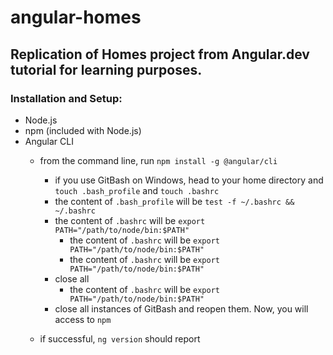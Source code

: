# angular-homes

## Replication of Homes project from Angular.dev tutorial for learning purposes. 

### Installation and Setup: 

- Node.js
- npm (included with Node.js)
- Angular CLI
    - from the command line, run `npm install -g @angular/cli`
        - if you use GitBash on Windows, head to your home directory and `touch .bash_profile` and `touch .bashrc`
        - the content of `.bash_profile` will be `test -f ~/.bashrc && ~/.bashrc`
        - the content of `.bashrc` will be `export PATH="/path/to/node/bin:$PATH"`
            - the content of `.bashrc` will be `export PATH="/path/to/node/bin:$PATH"`
            - the content of `.bashrc` will be `export PATH="/path/to/node/bin:$PATH"`
        - close all 
            - the content of `.bashrc` will be `export PATH="/path/to/node/bin:$PATH"`
        - close all instances of GitBash and reopen them. Now, you will access to `npm`
    
    - if successful, `ng version` should report
